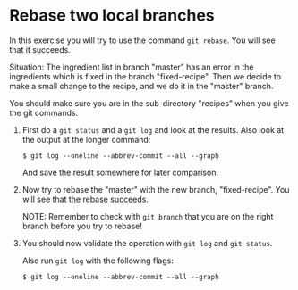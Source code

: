 # Rebase two local branches

In this exercise you will try to use the command `git rebase`. You will see that it succeeds. 

Situation: The ingredient list in branch "master" has an error in the ingredients which is fixed in the branch "fixed-recipe". Then we decide to make a small change to the recipe, and we do it in the "master" branch. 

You should make sure you are in the sub-directory "recipes" when you give the git commands. 

1. First do a `git status` and a `git log` and look at the results. Also look at the output at the longer command: 

   ```
   $ git log --oneline --abbrev-commit --all --graph
   ```

   And save the result somewhere for later comparison. 

2. Now try to rebase the "master" with the new branch, "fixed-recipe". You will see that the rebase succeeds.  

   NOTE: Remember to check with `git branch` that you are on the right branch before you try to rebase! 

3. You should now validate the operation with `git log` and `git status`.

   Also run `git log` with the following flags:  

   ```
   $ git log --oneline --abbrev-commit --all --graph
   ```

